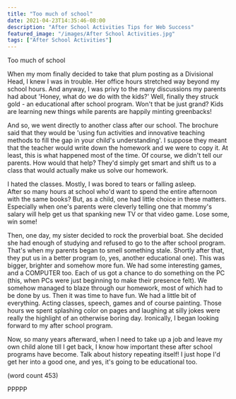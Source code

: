 ```yaml
---
title: "Too much of school"
date: 2021-04-23T14:35:46-08:00
description: "After School Activities Tips for Web Success"
featured_image: "/images/After School Activities.jpg"
tags: ["After School Activities"]
---
```


Too much of school

When my mom finally decided to take that plum posting as a Divisional
Head, I knew I was in trouble. Her office hours stretched way beyond my 
school hours. And anyway, I was privy to the many discussions my parents 
had about 'Honey, what do we do with the kids?' Well, finally they struck 
gold - an educational after school program. Won't that be just grand? Kids 
are learning new things while parents are happily minting greenbacks!

And so, we went directly to another class after our school. The brochure 
said that they would be 'using fun activities and innovative teaching 
methods to fill the gap in your child's understanding'. I suppose they 
meant that the teacher would write down the homework and we were to copy 
it. At least, this is what happened most of the time. Of course, we didn't 
tell our parents. How would that help? They'd simply get smart and shift us to a class that would actually make us solve our homework.

I hated the classes. Mostly, I was bored to tears or falling asleep.  
After so many hours at school who'd want to spend the entire afternoon 
with the same books? But, as a child, one had little choice in these 
matters. Especially when one's parents were cleverly telling one that 
mommy's salary will help get us that spanking new TV or that video game. 
Lose some, win some!

Then, one day, my sister decided to rock the proverbial boat. She decided 
she had enough of studying and refused to go to the after school program. 
That's when my parents began to smell something stale. Shortly after that, 
they put us in a better program (o, yes, another educational one). This 
was bigger, brighter and somehow more fun. We had some  interesting games, 
and a COMPUTER too. Each of us got a chance to do something on the PC 
(this, when PCs were just beginning to make their presence felt). We 
somehow managed to blaze through our homework, most of which had to be 
done by us. Then it was time to have fun. We had a little bit of 
everything. Acting classes, speech, games and of course painting. Those 
hours we spent splashing color on pages and laughing at silly jokes were 
really the highlight of an otherwise boring day. Ironically, I began 
looking forward to my after school program. 

Now, so many years afterward, when I need to take up a job and leave my 
own child alone till I get back, I know how important these after school 
programs have become. Talk about history repeating itself! I just hope I'd 
get her into a good one, and yes, it's going to be educational too.

(word count 453)

PPPPP
